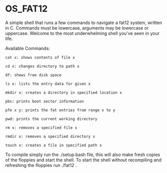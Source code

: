 # OS_FAT12
A simple shell that runs a few commands to navigate a fat12 system, written in C.
Commands must be lowercase, arguments may be lowercase or uppercase.
Welcome to the most underwhelming shell you've seen in your life.

Available Commands:

	cat x: shows contents of file x

	cd x: changes directory to path x

	df: shows free disk space

	ls x: lists the entry data for given x

	mkdir x: creates a directory in specified location x

	pbs: prints boot sector information

	pfe x y: prints the fat entries from range x to y

	pwd: prints the current working directory

	rm x: removes a specified file x

	rmdir x: removes a specified directory x

	touch x: creates a file in specified path x

To compile simply run the ./setup.bash file, this will also make fresh copies of the floppies and start the shell. To start the shell without recompiling and refreshing the floppies run ./fat12 .
